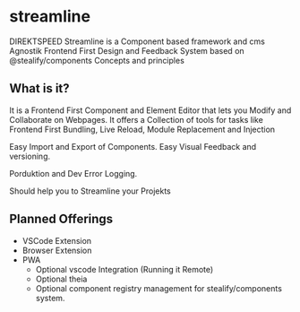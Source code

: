 # streamline
DIREKTSPEED Streamline is a Component based framework and cms Agnostik Frontend First Design and Feedback System based on @stealify/components Concepts and principles 

## What is it?
It is a Frontend First Component and Element Editor that lets you Modify and Collaborate on Webpages. 
It offers a Collection of tools for tasks like Frontend First Bundling, Live Reload, Module Replacement and Injection

Easy Import and Export of Components. 
Easy Visual Feedback and versioning.

Porduktion and Dev Error Logging.

Should help you to Streamline your Projekts


## Planned Offerings
- VSCode Extension
- Browser Extension
- PWA
  - Optional vscode Integration (Running it Remote)
  - Optional theia 
  - Optional component registry management for stealify/components system.
